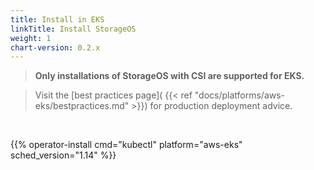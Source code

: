 ```yaml
---
title: Install in EKS
linkTitle: Install StorageOS
weight: 1
chart-version: 0.2.x
---
```


> __Only installations of StorageOS with CSI are supported for EKS.__

> Visit the [best practices page](
> {{< ref "docs/platforms/aws-eks/bestpractices.md" >}}) for production
> deployment advice.

&nbsp;

{{% operator-install cmd="kubectl" platform="aws-eks" sched_version="1.14" %}}
